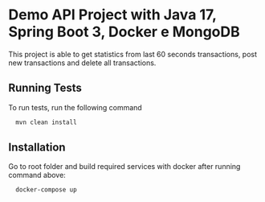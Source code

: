 # Demo API Project with Java 17, Spring Boot 3, Docker e MongoDB

This project is able to get statistics from last 60 seconds transactions, post new transactions and delete all
transactions.

## Running Tests

To run tests, run the following command

```bash
  mvn clean install
```

## Installation

Go to root folder and build required services with docker after running command above:

```bash
  docker-compose up
```
    